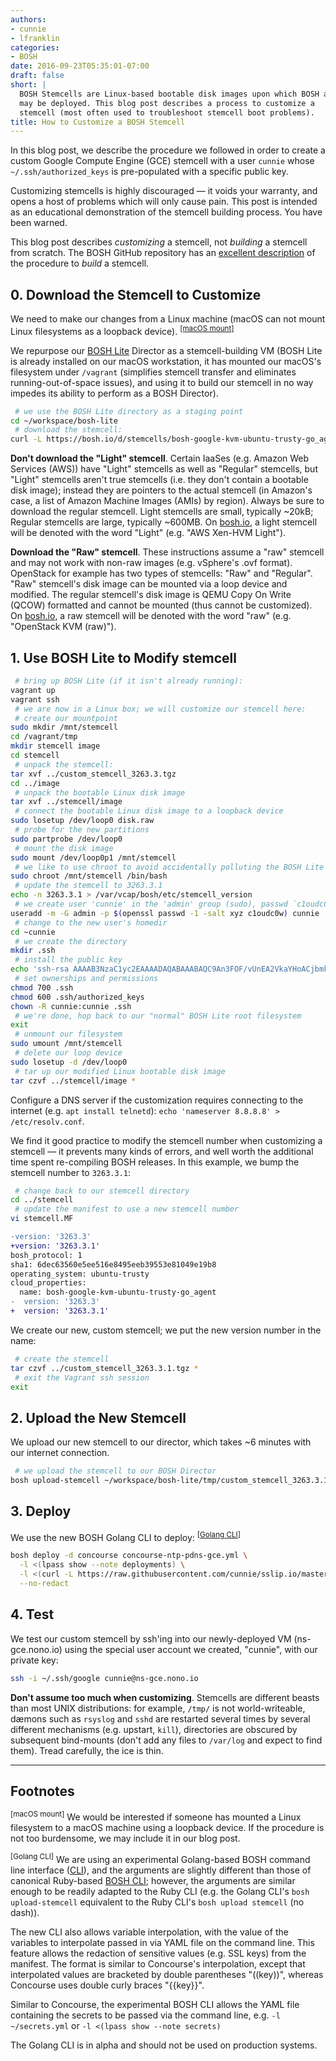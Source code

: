 ```yaml
---
authors:
- cunnie
- lfranklin
categories:
- BOSH
date: 2016-09-23T05:35:01-07:00
draft: false
short: |
  BOSH Stemcells are Linux-based bootable disk images upon which BOSH applications
  may be deployed. This blog post describes a process to customize a
  stemcell (most often used to troubleshoot stemcell boot problems).
title: How to Customize a BOSH Stemcell
---
```


In this blog post, we describe the procedure we followed in order to create a
custom Google Compute Engine (GCE) stemcell with a user `cunnie` whose
`~/.ssh/authorized_keys` is pre-populated with a specific public key.

<div class="alert alert-error" role="alert">

Customizing stemcells is highly discouraged — it voids your warranty, and opens
a host of problems which will only cause pain. This post is intended as an
educational demonstration of the stemcell building process. You have been warned.

</div>

<div class="alert alert-info" role="alert">

This blog post describes <i>customizing</i> a stemcell, not <i>building</i> a
stemcell from scratch. The BOSH GitHub repository has an <a class="alert-link"
href="https://github.com/cloudfoundry/bosh/tree/4115bef082722ec24d69d41d0deb54017679c94c/bosh-stemcell">excellent
description</a> of the procedure to <i>build</i> a stemcell.

</div>

## 0. Download the Stemcell to Customize

We need to make our changes from a Linux machine (macOS can not mount Linux
filesystems as a loopback device). <sup><a href="#macos_mount" class="alert-link">[macOS mount]</a></sup>

We repurpose our [BOSH Lite](https://github.com/cloudfoundry/bosh-lite) Director
as a stemcell-building VM (BOSH Lite is already installed on our macOS
workstation, it has mounted our macOS's filesystem under `/vagrant` (simplifies
stemcell transfer and eliminates running-out-of-space issues), and using it to
build our stemcell in no way impedes its ability to perform as a BOSH Director).

```bash
 # we use the BOSH Lite directory as a staging point
cd ~/workspace/bosh-lite
 # download the stemcell:
curl -L https://bosh.io/d/stemcells/bosh-google-kvm-ubuntu-trusty-go_agent?v=3263.3 -o tmp/custom_stemcell_3263.3.tgz
```

<div class="alert alert-warning" role="alert">

<b>Don't download the "Light" stemcell</b>. Certain IaaSes (e.g. Amazon Web
Services (AWS)) have "Light" stemcells as well as "Regular" stemcells, but
"Light" stemcells aren't true stemcells (i.e. they don't contain a bootable disk
image); instead they are pointers to the actual stemcell (in Amazon's case, a
list of Amazon Machine Images (AMIs) by region). Always be sure to download the
regular stemcell. Light stemcells are small, typically ~20kB; Regular stemcells
are large, typically ~600MB. On <a class="alert-link"
href="http://bosh.io/">bosh.io</a>, a light stemcell will be denoted with the
word "Light" (e.g. "AWS Xen-HVM Light").

</div>

<div class="alert alert-warning" role="alert">

<b>Download the "Raw" stemcell</b>. These instructions assume a "raw" stemcell
and  may not work with non-raw images (e.g. vSphere's .ovf format). OpenStack
for example has two types of stemcells: "Raw" and "Regular". "Raw" stemcell's
disk image can be mounted via a loop device and modified. The regular stemcell's
disk image is QEMU Copy On Write (QCOW) formatted and cannot be mounted (thus
cannot be customized). On <a class="alert-link"
href="http://bosh.io/">bosh.io</a>, a raw stemcell will be denoted with the word
"raw" (e.g. "OpenStack KVM (raw)").

</div>

## 1. Use BOSH Lite to Modify stemcell

```bash
 # bring up BOSH Lite (if it isn't already running):
vagrant up
vagrant ssh
 # we are now in a Linux box; we will customize our stemcell here:
 # create our mountpoint
sudo mkdir /mnt/stemcell
cd /vagrant/tmp
mkdir stemcell image
cd stemcell
 # unpack the stemcell:
tar xvf ../custom_stemcell_3263.3.tgz
cd ../image
 # unpack the bootable Linux disk image
tar xvf ../stemcell/image
 # connect the bootable Linux disk image to a loopback device
sudo losetup /dev/loop0 disk.raw
 # probe for the new partitions
sudo partprobe /dev/loop0
 # mount the disk image
sudo mount /dev/loop0p1 /mnt/stemcell
 # we like to use chroot to avoid accidentally polluting the BOSH Lite filesystem
sudo chroot /mnt/stemcell /bin/bash
 # update the stemcell to 3263.3.1
echo -n 3263.3.1 > /var/vcap/bosh/etc/stemcell_version
 # we create user 'cunnie' in the 'admin' group (sudo), passwd `c1oudc0w`
useradd -m -G admin -p $(openssl passwd -1 -salt xyz c1oudc0w) cunnie
 # change to the new user's homedir
cd ~cunnie
 # we create the directory
mkdir .ssh
 # install the public key
echo 'ssh-rsa AAAAB3NzaC1yc2EAAAADAQABAAABAQC9An3FOF/vUnEA2VkaYHoACjbmk3G4yAHE3lXnGpIhz3EV5k4B5RzEFKZnAIFcX18eBjYQIN9xQO0L9xkhlCyrQHrnXBjCDwt/BuQSiRvp3tlx9g0tGyuuJRI5n656Shc7w/g4UbrQWUBdLKjxTT4kTgAdK+1pgDbhAXdPtMwt4D/sz5OEFdf5O5Cp+0spxC+Ctdb94taZhScqB4xt6dRl7bwI28vZdq6Sjg/hbMBbTXzSJ17+ql8LJtXiUHO5W7MwNtKdZmlglOUy3CEIwDz3FdI9zKEfnfpfosp/hu+07/8Y02+U/fsjQyJy8ZCSsGY2e2XpvNNVj/3mnj8fP5cX cunnie@nono.io' > .ssh/authorized_keys
 # set ownerships and permissions
chmod 700 .ssh
chmod 600 .ssh/authorized_keys
chown -R cunnie:cunnie .ssh
 # we're done, hop back to our "normal" BOSH Lite root filesystem
exit
 # unmount our filesystem
sudo umount /mnt/stemcell
 # delete our loop device
sudo losetup -d /dev/loop0
 # tar up our modified Linux bootable disk image
tar czvf ../stemcell/image *
```

<div class="alert alert-success" role="alert">

Configure a DNS server if the customization requires connecting to the internet
(e.g. `apt install telnetd`): `echo 'nameserver 8.8.8.8' > /etc/resolv.conf`.

</div>

<p />

We find it good practice to modify the stemcell number when customizing a
stemcell — it prevents many kinds of errors, and well worth the additional time
spent  re-compiling BOSH releases. In this example, we bump the stemcell number
to `3263.3.1`:

```bash
 # change back to our stemcell directory
cd ../stemcell
 # update the manifest to use a new stemcell number
vi stemcell.MF
```

```diff
-version: '3263.3'
+version: '3263.3.1'
bosh_protocol: 1
sha1: 6dec63560e5ee516e8495eeb39553e81049e19b8
operating_system: ubuntu-trusty
cloud_properties:
  name: bosh-google-kvm-ubuntu-trusty-go_agent
-  version: '3263.3'
+  version: '3263.3.1'
```

We create our new, custom stemcell; we put the new version number in the name:

```bash
 # create the stemcell
tar czvf ../custom_stemcell_3263.3.1.tgz *
 # exit the Vagrant ssh session
exit
```

## 2. Upload the New Stemcell

We upload our new stemcell to our director, which takes ~6 minutes with our
internet connection.

```bash
 # we upload the stemcell to our BOSH Director
bosh upload-stemcell ~/workspace/bosh-lite/tmp/custom_stemcell_3263.3.1.tgz
```

## 3. Deploy

We use the new BOSH Golang CLI to deploy: <sup>[[Golang CLI](#golangcli)]</sup>

```bash
bosh deploy -d concourse concourse-ntp-pdns-gce.yml \
  -l <(lpass show --note deployments) \
  -l <(curl -L https://raw.githubusercontent.com/cunnie/sslip.io/master/conf/sslip.io%2Bnono.io.yml) \
  --no-redact
```

## 4. Test

We test our custom stemcell by ssh'ing into our newly-deployed VM
(ns-gce.nono.io) using the special user account we created, "cunnie", with our
private key:

```bash
ssh -i ~/.ssh/google cunnie@ns-gce.nono.io
```

<div class="alert alert-warning" role="alert">

<b>Don't assume too much when customizing</b>. Stemcells are different beasts
than most UNIX distributions: for example, `/tmp/` is not world-writeable,
d&aelig;mons such as `rsyslog` and `sshd` are restarted several times by several
different mechanisms (e.g. upstart, `kill`), directories are obscured by
subsequent bind-mounts (don't add any files to `/var/log` and expect to find
them). Tread carefully, the ice is thin.

</div>

---

## Footnotes

<a name="macos_mount"><sup>[macOS mount]</sup></a> We would be interested if
someone has mounted a Linux filesystem to a macOS machine using a loopback
device. If the procedure is not too burdensome, we may include it in our blog
post.

<a name="golangcli"><sup>[Golang CLI]</sup></a> We are using an experimental
Golang-based BOSH command line interface
([CLI](https://github.com/cloudfoundry/bosh-cli)), and the arguments are
slightly different than those of canonical Ruby-based [BOSH
CLI](https://github.com/cloudfoundry/bosh/tree/master/bosh_cli); however, the
arguments are similar enough to be readily adapted to the Ruby CLI (e.g. the
Golang CLI's `bosh upload-stemcell` equivalent to the Ruby CLI's `bosh upload
stemcell` (no dash)).

The new CLI also allows variable interpolation, with the value of the variables
to interpolate passed in via YAML file on the command line. This feature allows
the redaction of sensitive values (e.g. SSL keys) from the manifest. The format
is similar to Concourse's interpolation, except that interpolated values are
bracketed by double parentheses "((key))", whereas Concourse uses double curly
braces "{{key}}".

Similar to Concourse, the experimental BOSH CLI allows the YAML file containing
the secrets to be passed via the command line, e.g. `-l ~/secrets.yml` or
`-l <(lpass show --note secrets)`

The Golang CLI is in alpha and should not be used on production systems.
